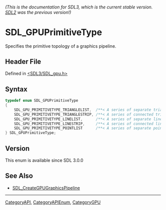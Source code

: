 ###### (This is the documentation for SDL3, which is the current stable version. [SDL2](https://wiki.libsdl.org/SDL2/) was the previous version!)
# SDL_GPUPrimitiveType

Specifies the primitive topology of a graphics pipeline.

## Header File

Defined in [<SDL3/SDL_gpu.h>](https://github.com/libsdl-org/SDL/blob/main/include/SDL3/SDL_gpu.h)

## Syntax

```c
typedef enum SDL_GPUPrimitiveType
{
    SDL_GPU_PRIMITIVETYPE_TRIANGLELIST,  /**< A series of separate triangles. */
    SDL_GPU_PRIMITIVETYPE_TRIANGLESTRIP, /**< A series of connected triangles. */
    SDL_GPU_PRIMITIVETYPE_LINELIST,      /**< A series of separate lines. */
    SDL_GPU_PRIMITIVETYPE_LINESTRIP,     /**< A series of connected lines. */
    SDL_GPU_PRIMITIVETYPE_POINTLIST      /**< A series of separate points. */
} SDL_GPUPrimitiveType;
```

## Version

This enum is available since SDL 3.0.0

## See Also

- [SDL_CreateGPUGraphicsPipeline](SDL_CreateGPUGraphicsPipeline)

----
[CategoryAPI](CategoryAPI), [CategoryAPIEnum](CategoryAPIEnum), [CategoryGPU](CategoryGPU)

